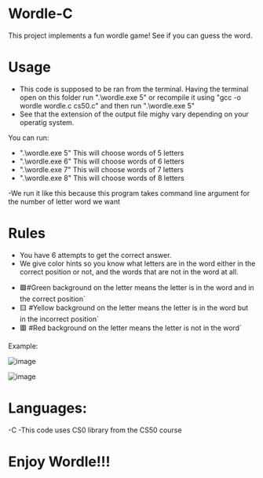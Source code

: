 # Wordle-C
This project implements a fun wordle game! See if you can guess the word.

# Usage
- This code is supposed to be ran from the terminal. Having the terminal open on this folder run ".\wordle.exe 5" or recompile it using "gcc -o  wordle wordle.c cs50.c" and then run ".\wordle.exe 5"
- See that the extension of the output file mighy vary depending on your operatig system.

You can run:
- ".\wordle.exe 5" This will choose words of 5 letters
- ".\wordle.exe 6" This will choose words of 6 letters
- ".\wordle.exe 7" This will choose words of 7 letters
- ".\wordle.exe 8" This will choose words of 8 letters

-We run it like this because this program takes command line argument for the number of letter word we want

# Rules
- You have 6 attempts to get the correct answer.
- We give color hints so you know what letters are in the word either in the correct position or not, and the words that are not in the word at all.

* 🟩#Green background on the letter means the letter is in the word and in the correct position`
* 🟨 #Yellow background on the letter means the letter is in the word but in the incorrect position`
* 🟥 #Red background on the letter means the letter is not in the word`

Example:

![image](https://github.com/lndmri/Wordle-C/assets/69853165/5ba4b899-3e79-4730-bf42-704731bc2bc4)

![image](https://github.com/lndmri/Wordle-C/assets/69853165/c698f744-e996-44a4-bf0e-d89800df047e)

# Languages:
-C
-This code uses CS0 library from the CS50 course

# Enjoy Wordle!!!


